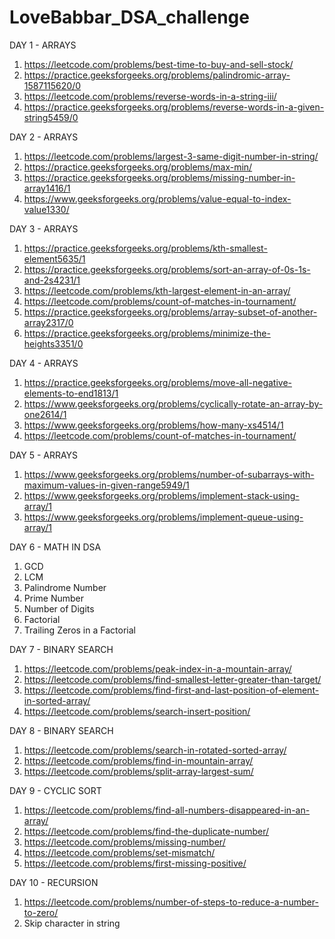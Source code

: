 # LoveBabbar_DSA_challenge

DAY 1 - ARRAYS
1. https://leetcode.com/problems/best-time-to-buy-and-sell-stock/
2. https://practice.geeksforgeeks.org/problems/palindromic-array-1587115620/0
3. https://leetcode.com/problems/reverse-words-in-a-string-iii/
4. https://practice.geeksforgeeks.org/problems/reverse-words-in-a-given-string5459/0

DAY 2 - ARRAYS
1. https://leetcode.com/problems/largest-3-same-digit-number-in-string/
2. https://practice.geeksforgeeks.org/problems/max-min/
3. https://practice.geeksforgeeks.org/problems/missing-number-in-array1416/1
4. https://www.geeksforgeeks.org/problems/value-equal-to-index-value1330/


DAY 3 - ARRAYS
1. https://practice.geeksforgeeks.org/problems/kth-smallest-element5635/1
2. https://practice.geeksforgeeks.org/problems/sort-an-array-of-0s-1s-and-2s4231/1
3. https://leetcode.com/problems/kth-largest-element-in-an-array/
4. https://leetcode.com/problems/count-of-matches-in-tournament/
5. https://practice.geeksforgeeks.org/problems/array-subset-of-another-array2317/0
6. https://practice.geeksforgeeks.org/problems/minimize-the-heights3351/0

DAY 4 - ARRAYS
1. https://practice.geeksforgeeks.org/problems/move-all-negative-elements-to-end1813/1
2. https://www.geeksforgeeks.org/problems/cyclically-rotate-an-array-by-one2614/1
3. https://www.geeksforgeeks.org/problems/how-many-xs4514/1
4. https://leetcode.com/problems/count-of-matches-in-tournament/

DAY 5 - ARRAYS
1. https://www.geeksforgeeks.org/problems/number-of-subarrays-with-maximum-values-in-given-range5949/1
2. https://www.geeksforgeeks.org/problems/implement-stack-using-array/1
3. https://www.geeksforgeeks.org/problems/implement-queue-using-array/1

DAY 6 - MATH IN DSA
1. GCD
2. LCM
3. Palindrome Number
4. Prime Number
5. Number of Digits
6. Factorial
7. Trailing Zeros in a Factorial

DAY 7 - BINARY SEARCH
1. https://leetcode.com/problems/peak-index-in-a-mountain-array/
2. https://leetcode.com/problems/find-smallest-letter-greater-than-target/
3. https://leetcode.com/problems/find-first-and-last-position-of-element-in-sorted-array/
4. https://leetcode.com/problems/search-insert-position/

DAY 8 - BINARY SEARCH
1. https://leetcode.com/problems/search-in-rotated-sorted-array/
2. https://leetcode.com/problems/find-in-mountain-array/
3. https://leetcode.com/problems/split-array-largest-sum/

DAY 9 - CYCLIC SORT
1. https://leetcode.com/problems/find-all-numbers-disappeared-in-an-array/
2. https://leetcode.com/problems/find-the-duplicate-number/
3. https://leetcode.com/problems/missing-number/
4. https://leetcode.com/problems/set-mismatch/
5. https://leetcode.com/problems/first-missing-positive/

DAY 10 - RECURSION
1. https://leetcode.com/problems/number-of-steps-to-reduce-a-number-to-zero/
2. Skip character in string